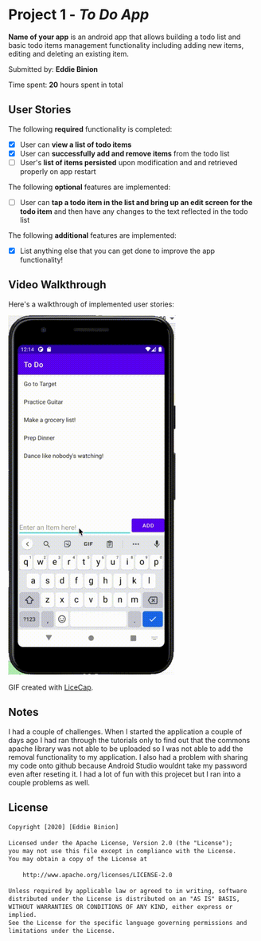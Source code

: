 # Project 1 - *To Do App*

**Name of your app** is an android app that allows building a todo list and basic todo items management functionality including adding new items, editing and deleting an existing item.

Submitted by: **Eddie Binion**

Time spent: **20** hours spent in total

## User Stories

The following **required** functionality is completed:

* [x] User can **view a list of todo items**
* [x] User can **successfully add and remove items** from the todo list
* [ ] User's **list of items persisted** upon modification and and retrieved properly on app restart

The following **optional** features are implemented:

* [ ] User can **tap a todo item in the list and bring up an edit screen for the todo item** and then have any changes to the text reflected in the todo list

The following **additional** features are implemented:

* [x] List anything else that you can get done to improve the app functionality!

## Video Walkthrough

Here's a walkthrough of implemented user stories:

<img src='Walkthough.gif' title='Video Walkthrough' width='' alt='Video Walkthrough' />

GIF created with [LiceCap](http://www.cockos.com/licecap/).

## Notes

I had a couple of challenges. When I started the application a couple of days ago I had ran through the tutorials only to find out that the commons apache library was not able to be uploaded so I was not able to add the removal functionality to my application. I also had a problem with sharing my code onto github because Android Studio wouldnt take my password even after reseting it. I had a lot of fun with this projecet but I ran into a couple problems as well.
## License

    Copyright [2020] [Eddie Binion]

    Licensed under the Apache License, Version 2.0 (the "License");
    you may not use this file except in compliance with the License.
    You may obtain a copy of the License at

        http://www.apache.org/licenses/LICENSE-2.0

    Unless required by applicable law or agreed to in writing, software
    distributed under the License is distributed on an "AS IS" BASIS,
    WITHOUT WARRANTIES OR CONDITIONS OF ANY KIND, either express or implied.
    See the License for the specific language governing permissions and
    limitations under the License.
